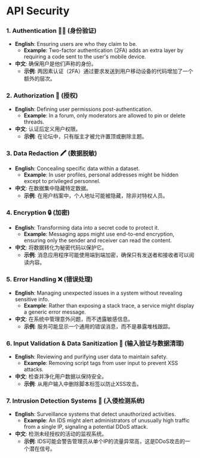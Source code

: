 # API Security

### 1. Authentication 🕵️‍♀️ (身份验证)
- **English**: Ensuring users are who they claim to be. 
  - **Example**: Two-factor authentication (2FA) adds an extra layer by requiring a code sent to the user's mobile device.
- **中文**: 确保用户是他们声称的身份。
  - **示例**: 两因素认证（2FA）通过要求发送到用户移动设备的代码增加了一个额外的层次。

### 2. Authorization 🚦 (授权)
- **English**: Defining user permissions post-authentication.
  - **Example**: In a forum, only moderators are allowed to pin or delete threads.
- **中文**: 认证后定义用户权限。
  - **示例**: 在论坛中，只有版主才被允许置顶或删除主题。

### 3. Data Redaction 🖍️ (数据脱敏)
- **English**: Concealing specific data within a dataset.
  - **Example**: In user profiles, personal addresses might be hidden except to privileged personnel.
- **中文**: 在数据集中隐藏特定数据。
  - **示例**: 在用户档案中，个人地址可能被隐藏，除非对特权人员。

### 4. Encryption 🔒 (加密)
- **English**: Transforming data into a secret code to protect it.
  - **Example**: Messaging apps might use end-to-end encryption, ensuring only the sender and receiver can read the content.
- **中文**: 将数据转化为秘密代码以保护它。
  - **示例**: 消息应用程序可能使用端到端加密，确保只有发送者和接收者可以阅读内容。

### 5. Error Handling ❌ (错误处理)
- **English**: Managing unexpected issues in a system without revealing sensitive info.
  - **Example**: Rather than exposing a stack trace, a service might display a generic error message.
- **中文**: 在系统中管理意外问题，而不透露敏感信息。
  - **示例**: 服务可能显示一个通用的错误消息，而不是暴露堆栈跟踪。

### 6. Input Validation & Data Sanitization 🧹 (输入验证与数据清理)
- **English**: Reviewing and purifying user data to maintain safety.
  - **Example**: Removing script tags from user input to prevent XSS attacks.
- **中文**: 检查并净化用户数据以保持安全。
  - **示例**: 从用户输入中删除脚本标签以防止XSS攻击。

### 7. Intrusion Detection Systems 👀 (入侵检测系统)
- **English**: Surveillance systems that detect unauthorized activities.
  - **Example**: An IDS might alert administrators of unusually high traffic from a single IP, signaling a potential DDoS attack.
- **中文**: 检测未经授权的活动的监视系统。
  - **示例**: IDS可能会警告管理员从单个IP的流量异常高，这是DDoS攻击的一个潜在信号。


